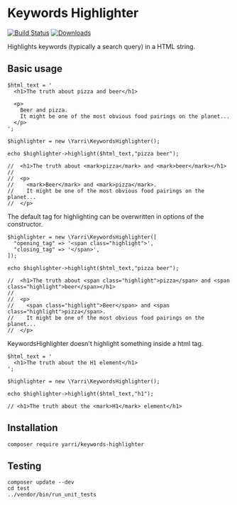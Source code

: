 Keywords Highlighter
====================

[![Build Status](https://travis-ci.com/yarri/KeywordsHighlighter.svg?branch=master)](https://travis-ci.com/yarri/KeywordsHighlighter)
[![Downloads](https://img.shields.io/packagist/dt/yarri/keywords-highlighter.svg)](https://packagist.org/packages/yarri/keywords-highlighter)

Highlights keywords (typically a search query) in a HTML string.

Basic usage
-----------

    $html_text = '
      <h1>The truth about pizza and beer</h1>

      <p>
        Beer and pizza.
        It might be one of the most obvious food pairings on the planet...
      </p>
    ';

    $highlighter = new \Yarri\KeywordsHighlighter();

    echo $highlighter->highlight($html_text,"pizza beer");

    //  <h1>The truth about <mark>pizza</mark> and <mark>beer</mark></h1>
    //
    //  <p>
    //    <mark>Beer</mark> and <mark>pizza</mark>.
    //    It might be one of the most obvious food pairings on the planet...
    //  </p>

The default tag for highlighting can be overwritten in options of the constructor.
    
    $highlighter = new \Yarri\KeywordsHighlighter([
      "opening_tag" => '<span class="highlight">',
      "closing_tag" => '</span>',
    ]);

    echo $highlighter->highlight($html_text,"pizza beer");

    //  <h1>The truth about <span class="highlight">pizza</span> and <span class="highlight">beer</span></h1>
    //
    //  <p>
    //    <span class="highlight">Beer</span> and <span class="highlight">pizza</span>.
    //    It might be one of the most obvious food pairings on the planet...
    //  </p>

KeywordsHighlighter doesn't highlight something inside a html tag.

    $html_text = '
      <h1>The truth about the H1 element</h1>
    ';

    $highlighter = new \Yarri\KeywordsHighlighter();

    echo $highlighter->highlight($html_text,"h1");

    // <h1>The truth about the <mark>H1</mark> element</h1>

Installation
------------

    composer require yarri/keywords-highlighter

Testing
-------

    composer update --dev
    cd test
    ../vendor/bin/run_unit_tests

[//]: # ( vim: set ts=2 et: )

